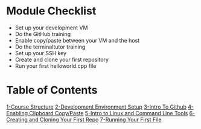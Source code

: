 # Module Checklist
- Set up your development VM
- Do the GitHub training
- Enable copy/paste between your VM and the host
- Do the terminaltutor training
- Set up your SSH key
- Create and clone your first repository
- Run your first helloworld.cpp file

# Table of Contents
[1-Course Structure](1-course-structure.md)
[2-Development Environment Setup](2-development-environment-setup.md)
[3-Intro To Github](3-introduction-to-github.md)
[4-Enabling Clipboard Copy/Paste](4-enabling-clipboard-copy-paste.md)
[5-Intro to Linux and Command Line Tools](5-introduction-to-linux-and-command-line-tools.md)
[6-Creating and Cloning Your First Repo](6-creating-and-cloning-your-repo.md)
[7-Running Your First File](7-running-your-first-cpp-file.md)